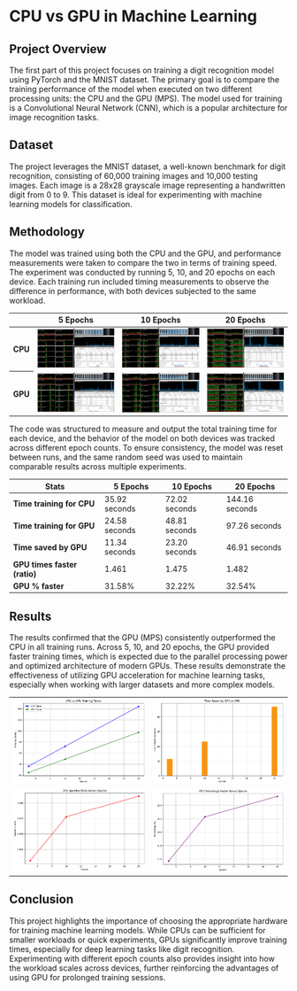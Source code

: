 # CPU vs GPU in Machine Learning

## Project Overview
The first part of this project focuses on training a digit recognition model using PyTorch and the MNIST dataset. The primary goal is to compare the training performance of the model when executed on two different processing units: the CPU and the GPU (MPS). The model used for training is a Convolutional Neural Network (CNN), which is a popular architecture for image recognition tasks.

## Dataset
The project leverages the MNIST dataset, a well-known benchmark for digit recognition, consisting of 60,000 training images and 10,000 testing images. Each image is a 28x28 grayscale image representing a handwritten digit from 0 to 9. This dataset is ideal for experimenting with machine learning models for classification.

## Methodology
The model was trained using both the CPU and the GPU, and performance measurements were taken to compare the two in terms of training speed. The experiment was conducted by running 5, 10, and 20 epochs on each device. Each training run included timing measurements to observe the difference in performance, with both devices subjected to the same workload.

<table>
        <thead>
            <tr>
                <th></th>
                <th>5 Epochs</th>
                <th>10 Epochs</th>
                <th>20 Epochs</th>
            </tr>
        </thead>
        <tbody>
            <tr>
                <th>CPU</th>
                <td><img src="photos/cpu_5_epochs.png" alt="CPU 5 Epochs"></td>
                <td><img src="photos/cpu_10_epochs.png" alt="CPU 10 Epochs"></td>
                <td><img src="photos/cpu_20_epochs.png" alt="CPU 20 Epochs"></td>
            </tr>
            <tr>
                <th>GPU</th>
                <td><img src="photos/gpu_5_epochs.png" alt="GPU 5 Epochs"></td>
                <td><img src="photos/gpu_10_epochs.png" alt="GPU 10 Epochs"></td>
                <td><img src="photos/gpu_20_epochs.png" alt="GPU 20 Epochs"></td>
            </tr>
        </tbody>
    </table>


The code was structured to measure and output the total training time for each device, and the behavior of the model on both devices was tracked across different epoch counts. To ensure consistency, the model was reset between runs, and the same random seed was used to maintain comparable results across multiple experiments.

<table>
    <thead>
        <tr>
            <th>Stats</th>
            <th>5 Epochs</th>
            <th>10 Epochs</th>
            <th>20 Epochs</th>
        </tr>
    </thead>
    <tbody>
        <tr>
            <td><strong>Time training for CPU</strong></td>
            <td>35.92 seconds</td>
            <td>72.02 seconds</td>
            <td>144.16 seconds</td>
        </tr>
        <tr>
            <td><strong>Time training for GPU</strong></td>
            <td>24.58 seconds</td>
            <td>48.81 seconds</td>
            <td>97.26 seconds</td>
        </tr>
        <tr class="highlight">
            <td><strong>Time saved by GPU</strong></td>
            <td>11.34 seconds</td>
            <td>23.20 seconds</td>
            <td>46.91 seconds</td>
        </tr>
        <tr>
            <td><strong>GPU times faster (ratio)</strong></td>
            <td>1.461</td>
            <td>1.475</td>
            <td>1.482</td>
        </tr>
        <tr class="highlight">
            <td><strong>GPU % faster</strong></td>
            <td>31.58%</td>
            <td>32.22%</td>
            <td>32.54%</td>
        </tr>
    </tbody>
</table>

## Results
The results confirmed that the GPU (MPS) consistently outperformed the CPU in all training runs. Across 5, 10, and 20 epochs, the GPU provided faster training times, which is expected due to the parallel processing power and optimized architecture of modern GPUs. These results demonstrate the effectiveness of utilizing GPU acceleration for machine learning tasks, especially when working with larger datasets and more complex models.

<table>
    <tr>
        <td><img src="photos/plot1.png" alt="Training Times Plot"></td>
        <td><img src="photos/plot2.png" alt="Time Saved by GPU Plot"></td>
    </tr>
    <tr>
        <td><img src="photos/plot3.png" alt="GPU Speedup Ratio Plot"></td>
        <td><img src="photos/plot4.png" alt="GPU Percentage Faster Plot"></td>
    </tr>
</table>


## Conclusion
This project highlights the importance of choosing the appropriate hardware for training machine learning models. While CPUs can be sufficient for smaller workloads or quick experiments, GPUs significantly improve training times, especially for deep learning tasks like digit recognition. Experimenting with different epoch counts also provides insight into how the workload scales across devices, further reinforcing the advantages of using GPU for prolonged training sessions.

